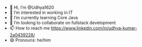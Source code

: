 - 👋 Hi, I’m @Udhya1620
- 👀 I’m interested in working in IT
- 🌱 I’m currently learning Core Java 
- 💞️ I’m looking to collaborate on fullstack development
- 📫 How to reach me https://www.linkedin.com/in/udhya-kumar-2a0439228/
- 😄 Pronouns: he/him

<!---
Udhya1620/Udhya1620 is a ✨ special ✨ repository because its `README.md` (this file) appears on your GitHub profile.
You can click the Preview link to take a look at your changes.
--->
